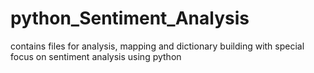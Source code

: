# python_Sentiment_Analysis
contains files for analysis, mapping and dictionary building with special focus on sentiment analysis using python

